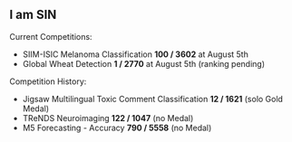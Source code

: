 ## I am SIN

<!--
**sin1012/sin1012** is a ✨ _special_ ✨ repository because its `README.md` (this file) appears on your GitHub profile.

Here are some ideas to get you started:

- 🔭 I’m currently working on ...
- 🌱 I’m currently learning ...
- 👯 I’m looking to collaborate on ...
- 🤔 I’m looking for help with ...
- 💬 Ask me about ...
- 📫 How to reach me: ...
- 😄 Pronouns: ...
- ⚡ Fun fact: ...
-->

Current Competitions:
- SIIM-ISIC Melanoma Classification **100 / 3602** at August 5th
- Global Wheat Detection **1 / 2770** at August 5th (ranking pending)

Competition History:
- Jigsaw Multilingual Toxic Comment Classification **12 / 1621** (solo Gold Medal)
- TReNDS Neuroimaging **122 / 1047** (no Medal)
- M5 Forecasting - Accuracy **790 / 5558** (no Medal)
